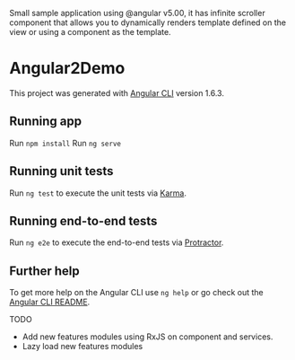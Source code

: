 Small sample application using @angular v5.00, it has infinite scroller component that allows you to dynamically renders template defined on the view or using a component as the template.

# Angular2Demo

This project was generated with [Angular CLI](https://github.com/angular/angular-cli) version 1.6.3.

## Running app
Run `npm install` 
Run `ng serve` 

## Running unit tests

Run `ng test` to execute the unit tests via [Karma](https://karma-runner.github.io).

## Running end-to-end tests

Run `ng e2e` to execute the end-to-end tests via [Protractor](http://www.protractortest.org/).

## Further help

To get more help on the Angular CLI use `ng help` or go check out the [Angular CLI README](https://github.com/angular/angular-cli/blob/master/README.md).


TODO

- Add new features modules using RxJS on component and services.
- Lazy load new features modules

